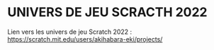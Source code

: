 # UNIVERS DE JEU SCRACTH 2022

Lien vers les univers de jeu Scratch 2022 : https://scratch.mit.edu/users/akihabara-eki/projects/
